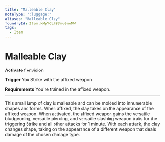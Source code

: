 ```yaml
---
title: "Malleable Clay"
noteType: ":luggage:"
aliases: "Malleable Clay"
foundryId: Item.kMpYCLhB3mu6moMW
tags:
  - Item
---
```


# Malleable Clay

**Activate** f envision

**Trigger** You Strike with the affixed weapon

**Requirements** You're trained in the affixed weapon.

* * *

This small lump of clay is malleable and can be molded into innumerable shapes and forms. When affixed, the clay takes on the appearance of the affixed weapon. When activated, the affixed weapon gains the versatile bludgeoning, versatile piercing, and versatile slashing weapon traits for the triggering Strike and all other attacks for 1 minute. With each attack, the clay changes shape, taking on the appearance of a different weapon that deals damage of the chosen damage type.
